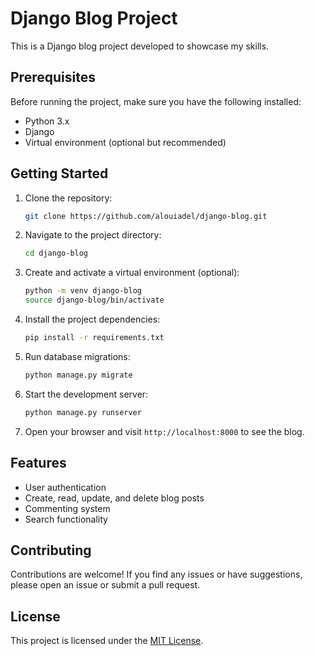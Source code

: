 # Django Blog Project

This is a Django blog project developed to showcase my skills.

## Prerequisites

Before running the project, make sure you have the following installed:

- Python 3.x
- Django
- Virtual environment (optional but recommended)

## Getting Started

1. Clone the repository:

    ```bash
    git clone https://github.com/alouiadel/django-blog.git
    ```

2. Navigate to the project directory:

    ```bash
    cd django-blog
    ```

3. Create and activate a virtual environment (optional):

    ```bash
    python -m venv django-blog
    source django-blog/bin/activate
    ```

4. Install the project dependencies:

    ```bash
    pip install -r requirements.txt
    ```

5. Run database migrations:

    ```bash
    python manage.py migrate
    ```

6. Start the development server:

    ```bash
    python manage.py runserver
    ```

7. Open your browser and visit `http://localhost:8000` to see the blog.

## Features

- User authentication
- Create, read, update, and delete blog posts
- Commenting system
- Search functionality

## Contributing

Contributions are welcome! If you find any issues or have suggestions, please open an issue or submit a pull request.

## License

This project is licensed under the [MIT License](LICENSE).
